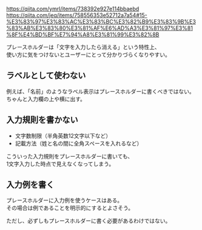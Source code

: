 <https://qiita.com/ymrl/items/738392e927e114bbaebd>  
<https://qiita.com/jeq/items/758556353e52712a7a54#15-%E3%83%97%E3%83%AC%E3%83%BC%E3%82%B9%E3%83%9B%E3%83%AB%E3%83%80%E3%81%AF%E6%AD%A3%E3%81%97%E3%81%8F%E4%BD%BF%E7%94%A8%E3%81%99%E3%82%8B>

プレースホルダーは「文字を入力したら消える」という特性上、  
使い方に気をつけないとユーザーにとって分かりづらくなりやすい。

## ラベルとして使わない
例えば、「名前」のようなラベル表示はプレースホルダーに書くべきではない。  
ちゃんと入力欄の上や横に出す。

## 入力規則を書かない
* 文字数制限（半角英数12文字以下など）
* 記載方法（姓と名の間に全角スペースを入れるなど）

こういった入力規則をプレースホルダーに書いても、  
1文字入力した時点で見えなくなってしまう。

## 入力例を書く
プレースホルダーに入力例を使うケースはある。  
その場合は例であることを明示的にするとよさそう。

ただし、必ずしもプレースホルダーに書く必要があるわけではない。